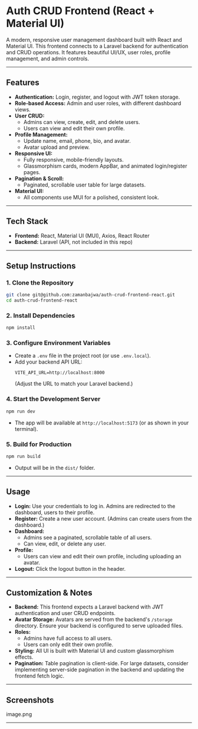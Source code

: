 # Auth CRUD Frontend (React + Material UI)

A modern, responsive user management dashboard built with React and Material UI. This frontend connects to a Laravel backend for authentication and CRUD operations. It features beautiful UI/UX, user roles, profile management, and admin controls.

---

## Features

- **Authentication:** Login, register, and logout with JWT token storage.
- **Role-based Access:** Admin and user roles, with different dashboard views.
- **User CRUD:**
  - Admins can view, create, edit, and delete users.
  - Users can view and edit their own profile.
- **Profile Management:**
  - Update name, email, phone, bio, and avatar.
  - Avatar upload and preview.
- **Responsive UI:**
  - Fully responsive, mobile-friendly layouts.
  - Glassmorphism cards, modern AppBar, and animated login/register pages.
- **Pagination & Scroll:**
  - Paginated, scrollable user table for large datasets.
- **Material UI:**
  - All components use MUI for a polished, consistent look.

---

## Tech Stack

- **Frontend:** React, Material UI (MUI), Axios, React Router
- **Backend:** Laravel (API, not included in this repo)

---

## Setup Instructions

### 1. Clone the Repository
```bash
git clone git@github.com:zamanbajwa/auth-crud-frontend-react.git
cd auth-crud-frontend-react
```

### 2. Install Dependencies
```bash
npm install
```

### 3. Configure Environment Variables
- Create a `.env` file in the project root (or use `.env.local`).
- Add your backend API URL:
  ```env
  VITE_API_URL=http://localhost:8000
  ```
  (Adjust the URL to match your Laravel backend.)

### 4. Start the Development Server
```bash
npm run dev
```
- The app will be available at `http://localhost:5173` (or as shown in your terminal).

### 5. Build for Production
```bash
npm run build
```
- Output will be in the `dist/` folder.

---

## Usage

- **Login:** Use your credentials to log in. Admins are redirected to the dashboard, users to their profile.
- **Register:** Create a new user account. (Admins can create users from the dashboard.)
- **Dashboard:**
  - Admins see a paginated, scrollable table of all users.
  - Can view, edit, or delete any user.
- **Profile:**
  - Users can view and edit their own profile, including uploading an avatar.
- **Logout:** Click the logout button in the header.

---

## Customization & Notes

- **Backend:** This frontend expects a Laravel backend with JWT authentication and user CRUD endpoints.
- **Avatar Storage:** Avatars are served from the backend's `/storage` directory. Ensure your backend is configured to serve uploaded files.
- **Roles:**
  - Admins have full access to all users.
  - Users can only edit their own profile.
- **Styling:** All UI is built with Material UI and custom glassmorphism effects.
- **Pagination:** Table pagination is client-side. For large datasets, consider implementing server-side pagination in the backend and updating the frontend fetch logic.

---

## Screenshots

image.png

---


